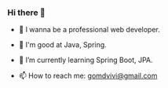 ### Hi there 👋

- 🔭 I wanna be a professional web developer.
- 🚀 I'm good at Java, Spring.
- 🌱 I’m currently learning Spring Boot, JPA.

- 📫 How to reach me: gomdvivi@gmail.com
